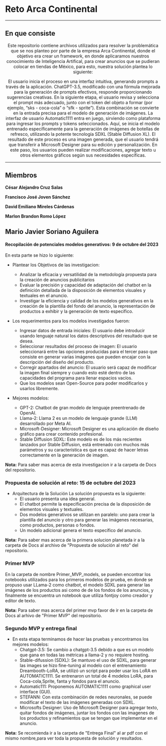 # Reto Arca Continental
---

## En que consiste
<center>
Este repositorio contiene archivos utilizados para resolver la problemática que se nos planteo por parte de la empresa Arca Continental, donde el objetivo era crear un framework, en donde aplicaramos nuestros conocimiento de Inteligencia Artifical, para crear anuncios que se pudieran colocar en tiendas de México, para esto, nuestra solución plantea lo siguiente:

El usuario inicia el proceso en una interfaz intuitiva, generando prompts a través de la aplicación.
ChatGPT-3.5, modificado con una fórmula mejorada para la generación de prompts efectivos, responde
proporcionando sugerencias creativas.
En la siguiente etapa, el usuario revisa y selecciona el prompt más adecuado, junto con el token del objeto
a formar (por ejemplo, “sks - coca-cola” o “sfk - sprite”). Esta combinación se convierte en la entrada precisa
para el modelo de generación de imágenes.
La interfaz de usuario Automatic1111 entra en juego, sirviendo como plataforma para ingresar los prompts
y tokens seleccionados. Aquí, se inicia el modelo entrenado específicamente para la generación de imágenes
de botellas de refresco, utilizando la potente tecnología SDXL (Stable Diffusion XL).
El resultado de este proceso es una imagen generada, que el usuario tendrá que transferir a Microsoft
Designer para su edición y personalización. En este paso, los usuarios pueden realizar modificaciones, agregar
texto u otros elementos gráficos según sus necesidades específicas.
</center>

---
## Miembros

**César Alejandro Cruz Salas**

**Francisco José Joven Sánchez**

**David Emiliano Mireles Cárdenas**

**Marlon Brandon Romo López**

**Mario Javier Soriano Aguilera**
---
#### **Recopilación de potenciales modelos generativos**: 9 de octubre del 2023
En esta parte se hizo lo siguiente: 
*  Plantear los Objetivos de las investigacion:
      * Analizar la eficacia y versatilidad de la metodología propuesta para la creación de
        anuncios publicitarios
      * Evaluar la precisión y capacidad de adaptación del chatbot en la definición detallada
        de la disposición de elementos visuales y textuales en el anuncio.
      * Investigar la eficiencia y calidad de los modelos generativos en la creación de la
        plantilla del fondo del anuncio, la representación de productos a exhibir y la
        generación de texto específico.

*  Los requerimentos para los modelos investigados fueron:
      * Ingresar datos de entrada iniciales: El usuario debe introducir usando lenguaje natural
        los datos descriptivos del resultado que se desea.
      * Seleccionar resultados del proceso de imagen: El usuario seleccionará entre las opciones
        producidas para el tercer paso que consiste en generar varias imágenes que pueden encajar con
        la descripción del diseño del producto.
      * Corregir apartados del anuncio: El usuario será capaz de modificar la imagen final
        siempre y cuando esto esté dentro de las capacidades del programa para llenar espacios vacíos.
      * Que los modelos sean Open-Source para poder modificarlos y usarlos libremente.

  * Mejores modelos:
      * GPT-2: Chatbot de gran modelo de lenguaje preentrenado de OpenAI.
      * Llama-2: Llama 2 es un modelo de lenguaje grande (LLM) desarrollado por Meta AI.
      * Microsoft-Designer: Microsoft Designer es una aplicación de diseño gráfico para crear contenido profesional.
      * Stable Diffusion SDXL: Este modelo es de los más recientes lanzados por Stable Diffusion, está entrenado con 
        muchos más parámetros y su característica es que es capaz de hacer letras correctamente en la generación de 
        imagen.
  
**Nota:** Para saber mas acerca de esta investigacion ir a la carpeta de Docs del repositorio.

### **Propuesta de solución al reto**: 15 de octubre del 2023

* Arquitectura de la Solución
La solución propuesta es la siguiente:
     - El usuario presenta una idea general.
     - El chatbot permite la especificación precisa de la disposición de elementos visuales
       y textuales.
     - Dos modelos generativos se utilizan en paralelo: uno para crear la plantilla del
       anuncio y otro para generar las imágenes necesarias, como productos, personas o
       fondos.
     - Un modelo adicional genera el texto específico del anuncio.
       
**Nota:** Para saber mas acerca de la primera solucion planetada ir a la carpeta de Docs al archivo de "Propuesta de solución al reto" del repositorio.

### **Primer MVP**
En la carpeta de nombre Primer_MVP_models, se pueden encontrar los notebooks utilizados para los primeros modelos de prueba, en donde se propuso usar LLama-2 como chatbot, el modelo SDXL para generar las imágenes de los productos asi como de de los fondos de los anuncios, y finalmente se encuentra un notebook que utiliza fontjoy como creador y editor de texto. 

**Nota:** Para saber mas acerca del primer mvp favor de ir en la carpeta de Docs al arhivo de "Primer MVP" del repositorio.

### **Segundo MVP y entrega final**

* En esta etapa terminamos de hacer las pruebas y encontramos los mejores modelos:
     * Chatgpt-3.5: Se cambio a chatgpt-3.5 debido a que es un modelo que gana en todas las métricas a llama-2 y no          requiere hosting.
     * Stable-difussion (SDXL): Se mantuvo el uso de SDXL, para generar las images se hizo fine-tuning al modelo con         el entrenamiento Dreambooth-LoRA, se utilizó un script para poder usar los LoRA en AUTOMATIC1111. Se                   entrenaron un total de 4 modelos LoRA, para Coca-cola,Sprite, fanta y fondos para el anuncio.
     * Automatic111: Proponemos AUTOMATIC1111 como graphical user interface (GUI).
     * STEFANN: Con esta combinación de redes neuronales, se puede modificar el texto de las imágenes generadas con SDXL.
     * Microsofts Designer: Uso de Microsoft Designer para agregar texto, quitar fondos de imágenes, juntar los              fondos con las imagenes de los productos y refinamientos que se tengan que implementar en el anuncio.

**Nota:** Se recomienda ir a la carpeta de "Entrega Final" al ar pdf con el mismo nombre,para ver toda la propuesta de solución y resultados.






      






